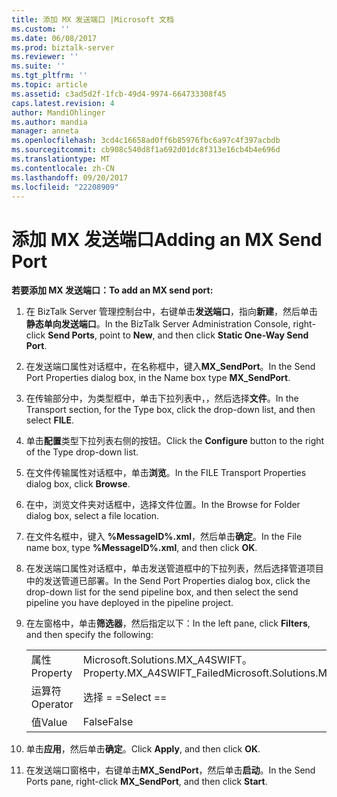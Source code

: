 ```yaml
---
title: 添加 MX 发送端口 |Microsoft 文档
ms.custom: ''
ms.date: 06/08/2017
ms.prod: biztalk-server
ms.reviewer: ''
ms.suite: ''
ms.tgt_pltfrm: ''
ms.topic: article
ms.assetid: c3ad5d2f-1fcb-49d4-9974-664733308f45
caps.latest.revision: 4
author: MandiOhlinger
ms.author: mandia
manager: anneta
ms.openlocfilehash: 3cd4c16658ad0ff6b85976fbc6a97c4f397acbdb
ms.sourcegitcommit: cb908c540d8f1a692d01dc8f313e16cb4b4e696d
ms.translationtype: MT
ms.contentlocale: zh-CN
ms.lasthandoff: 09/20/2017
ms.locfileid: "22208909"
---
```

# <a name="adding-an-mx-send-port"></a><span data-ttu-id="75353-102">添加 MX 发送端口</span><span class="sxs-lookup"><span data-stu-id="75353-102">Adding an MX Send Port</span></span>
<span data-ttu-id="75353-103">**若要添加 MX 发送端口：**</span><span class="sxs-lookup"><span data-stu-id="75353-103">**To add an MX send port:**</span></span>  
  
1.  <span data-ttu-id="75353-104">在 BizTalk Server 管理控制台中，右键单击**发送端口**，指向**新建**，然后单击**静态单向发送端口**。</span><span class="sxs-lookup"><span data-stu-id="75353-104">In the BizTalk Server Administration Console, right-click **Send Ports**, point to **New**, and then click **Static One-Way Send Port**.</span></span>  
  
2.  <span data-ttu-id="75353-105">在发送端口属性对话框中，在名称框中，键入**MX_SendPort**。</span><span class="sxs-lookup"><span data-stu-id="75353-105">In the Send Port Properties dialog box, in the Name box type **MX_SendPort**.</span></span>  
  
3.  <span data-ttu-id="75353-106">在传输部分中，为类型框中，单击下拉列表中，，然后选择**文件**。</span><span class="sxs-lookup"><span data-stu-id="75353-106">In the Transport section, for the Type box, click the drop-down list, and then select **FILE**.</span></span>  
  
4.  <span data-ttu-id="75353-107">单击**配置**类型下拉列表右侧的按钮。</span><span class="sxs-lookup"><span data-stu-id="75353-107">Click the **Configure** button to the right of the Type drop-down list.</span></span>  
  
5.  <span data-ttu-id="75353-108">在文件传输属性对话框中，单击**浏览**。</span><span class="sxs-lookup"><span data-stu-id="75353-108">In the FILE Transport Properties dialog box, click **Browse**.</span></span>  
  
6.  <span data-ttu-id="75353-109">在中，浏览文件夹对话框中，选择文件位置。</span><span class="sxs-lookup"><span data-stu-id="75353-109">In the Browse for Folder dialog box, select a file location.</span></span>  
  
7.  <span data-ttu-id="75353-110">在文件名框中，键入 **%MessageID%.xml**，然后单击**确定**。</span><span class="sxs-lookup"><span data-stu-id="75353-110">In the File name box, type **%MessageID%.xml**, and then click **OK**.</span></span>  
  
8.  <span data-ttu-id="75353-111">在发送端口属性对话框中，单击发送管道框中的下拉列表，然后选择管道项目中的发送管道已部署。</span><span class="sxs-lookup"><span data-stu-id="75353-111">In the Send Port Properties dialog box, click the drop-down list for the send pipeline box, and then select the send pipeline you have deployed in the pipeline project.</span></span>  
  
9. <span data-ttu-id="75353-112">在左窗格中，单击**筛选器**，然后指定以下：</span><span class="sxs-lookup"><span data-stu-id="75353-112">In the left pane, click **Filters**, and then specify the following:</span></span>  
  
    |||  
    |-|-|  
    |<span data-ttu-id="75353-113">属性</span><span class="sxs-lookup"><span data-stu-id="75353-113">Property</span></span>|<span data-ttu-id="75353-114">Microsoft.Solutions.MX_A4SWIFT。Property.MX_A4SWIFT_Failed</span><span class="sxs-lookup"><span data-stu-id="75353-114">Microsoft.Solutions.MX_A4SWIFT.Property.MX_A4SWIFT_Failed</span></span>|  
    |<span data-ttu-id="75353-115">运算符</span><span class="sxs-lookup"><span data-stu-id="75353-115">Operator</span></span>|<span data-ttu-id="75353-116">选择 = =</span><span class="sxs-lookup"><span data-stu-id="75353-116">Select ==</span></span>|  
    |<span data-ttu-id="75353-117">值</span><span class="sxs-lookup"><span data-stu-id="75353-117">Value</span></span>|<span data-ttu-id="75353-118">False</span><span class="sxs-lookup"><span data-stu-id="75353-118">False</span></span>|  
  
10. <span data-ttu-id="75353-119">单击**应用**，然后单击**确定**。</span><span class="sxs-lookup"><span data-stu-id="75353-119">Click **Apply**, and then click **OK**.</span></span>  
  
11. <span data-ttu-id="75353-120">在发送端口窗格中，右键单击**MX_SendPort**，然后单击**启动**。</span><span class="sxs-lookup"><span data-stu-id="75353-120">In the Send Ports pane, right-click **MX_SendPort**, and then click **Start**.</span></span>